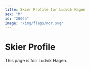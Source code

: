 ```yaml
---
title: Skier Profile for Ludvik Hagen
sex: "M"
id: "20044"
image: "/img/flags/nor.svg" 
---
```


# Skier Profile

This page is for: Ludvik Hagen.
    